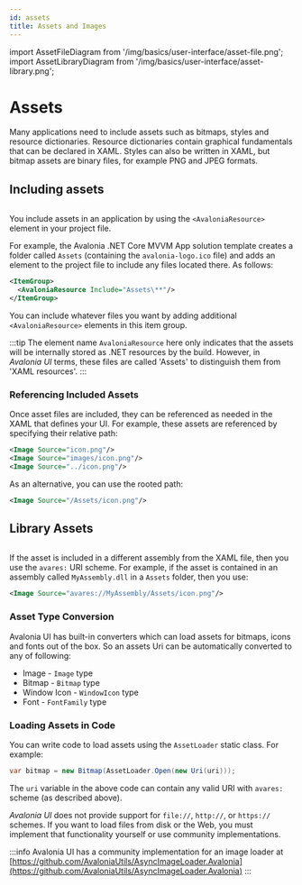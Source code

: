 ```yaml
---
id: assets
title: Assets and Images
---
```


import AssetFileDiagram from '/img/basics/user-interface/asset-file.png';
import AssetLibraryDiagram from '/img/basics/user-interface/asset-library.png';

# Assets

Many applications need to include assets such as bitmaps, styles and resource dictionaries. Resource dictionaries contain graphical fundamentals that can be declared in XAML. Styles can also be written in XAML, but bitmap assets are binary files, for example PNG and JPEG formats.

## Including assets

<img src={AssetFileDiagram} alt=''/>

You include assets in an application by using the `<AvaloniaResource>` element in your project file.

For example, the Avalonia .NET Core MVVM App solution template creates a folder called `Assets` (containing the `avalonia-logo.ico` file) and adds an element to the project file to include any files located there. As follows:

```xml
<ItemGroup>
  <AvaloniaResource Include="Assets\**"/>
</ItemGroup>
```

You can include whatever files you want by adding additional `<AvaloniaResource>` elements in this item group.

:::tip
The element name `AvaloniaResource` here only indicates that the assets will be internally stored as .NET resources by the build. However, in _Avalonia UI_ terms, these files are called 'Assets' to distinguish them from 'XAML resources'.
:::


### Referencing Included Assets

Once asset files are included, they can be referenced as needed in the XAML that defines your UI. For example, these assets are referenced by specifying their relative path:

```xml
<Image Source="icon.png"/>
<Image Source="images/icon.png"/>
<Image Source="../icon.png"/>
```

As an alternative, you can use the rooted path:

```xml
<Image Source="/Assets/icon.png"/>
```

## Library Assets

<img src={AssetLibraryDiagram} alt=''/>

If the asset is included in a different assembly from the XAML file, then you use the `avares:` URI scheme. For example, if the asset is contained in an assembly called `MyAssembly.dll` in a `Assets` folder, then you use:

```xml
<Image Source="avares://MyAssembly/Assets/icon.png"/>
```

### Asset Type Conversion

Avalonia UI has built-in converters which can load assets for bitmaps, icons and fonts out of the box. So an assets Uri can be automatically converted to any of following:

* Image - `Image` type
* Bitmap - `Bitmap` type
* Window Icon - `WindowIcon` type
* Font - `FontFamily` type

### Loading Assets in Code

You can write code to load assets using the `AssetLoader` static class. For example:

```csharp
var bitmap = new Bitmap(AssetLoader.Open(new Uri(uri)));
```

The `uri` variable in the above code can contain any valid URI with `avares:` scheme (as described above).

_Avalonia UI_ does not provide support for `file://`, `http://`, or `https://` schemes. If you want to load files from disk or the Web, you must implement that functionality yourself or use community implementations.

:::info
Avalonia UI has a community implementation for an image loader at [https://github.com/AvaloniaUtils/AsyncImageLoader.Avalonia](https://github.com/AvaloniaUtils/AsyncImageLoader.Avalonia)
:::
